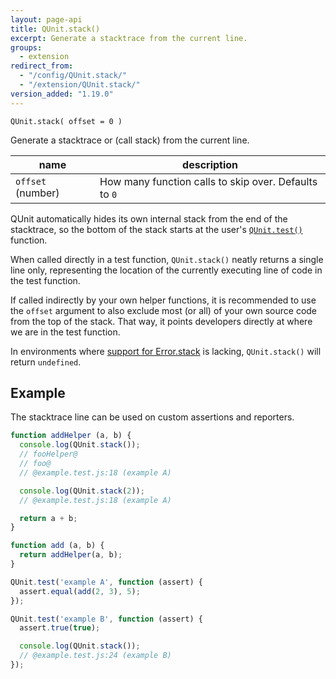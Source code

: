 ```yaml
---
layout: page-api
title: QUnit.stack()
excerpt: Generate a stacktrace from the current line.
groups:
  - extension
redirect_from:
  - "/config/QUnit.stack/"
  - "/extension/QUnit.stack/"
version_added: "1.19.0"
---
```


`QUnit.stack( offset = 0 )`

Generate a stacktrace or (call stack) from the current line.

| name | description |
|------|-------------|
| `offset` (number) | How many function calls to skip over. Defaults to `0` |

QUnit automatically hides its own internal stack from the end of the stacktrace, so the bottom of the stack starts at the user's [`QUnit.test()`](../QUnit/test.md) function.

When called directly in a test function, `QUnit.stack()` neatly returns a single line only, representing the location of the currently executing line of code in the test function.

If called indirectly by your own helper functions, it is recommended to use the `offset` argument to also exclude most (or all) of your own source code from the top of the stack. That way, it points developers directly at where we are in the test function.

In environments where [support for Error.stack][mdn] is lacking, `QUnit.stack()` will return `undefined`.

[mdn]: https://developer.mozilla.org/en-US/docs/Web/JavaScript/Reference/Global_Objects/Error/stack#browser_compatibility

## Example

The stacktrace line can be used on custom assertions and reporters.

```js
function addHelper (a, b) {
  console.log(QUnit.stack());
  // fooHelper@
  // foo@
  // @example.test.js:18 (example A)

  console.log(QUnit.stack(2));
  // @example.test.js:18 (example A)

  return a + b;
}

function add (a, b) {
  return addHelper(a, b);
}

QUnit.test('example A', function (assert) {
  assert.equal(add(2, 3), 5);
});

QUnit.test('example B', function (assert) {
  assert.true(true);

  console.log(QUnit.stack());
  // @example.test.js:24 (example B)
});
```

